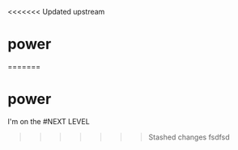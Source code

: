 <<<<<<< Updated upstream
# power
=======
# power

I'm on the #NEXT LEVEL
>>>>>>> Stashed changes
fsdfsd